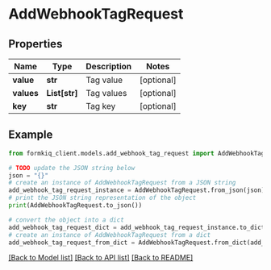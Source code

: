 # AddWebhookTagRequest


## Properties

Name | Type | Description | Notes
------------ | ------------- | ------------- | -------------
**value** | **str** | Tag value | [optional] 
**values** | **List[str]** | Tag values | [optional] 
**key** | **str** | Tag key | [optional] 

## Example

```python
from formkiq_client.models.add_webhook_tag_request import AddWebhookTagRequest

# TODO update the JSON string below
json = "{}"
# create an instance of AddWebhookTagRequest from a JSON string
add_webhook_tag_request_instance = AddWebhookTagRequest.from_json(json)
# print the JSON string representation of the object
print(AddWebhookTagRequest.to_json())

# convert the object into a dict
add_webhook_tag_request_dict = add_webhook_tag_request_instance.to_dict()
# create an instance of AddWebhookTagRequest from a dict
add_webhook_tag_request_from_dict = AddWebhookTagRequest.from_dict(add_webhook_tag_request_dict)
```
[[Back to Model list]](../README.md#documentation-for-models) [[Back to API list]](../README.md#documentation-for-api-endpoints) [[Back to README]](../README.md)


